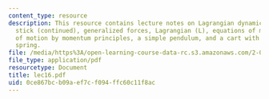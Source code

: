 ```yaml
---
content_type: resource
description: This resource contains lecture notes on Lagrangian dynamics, a falling
  stick (continued), generalized forces, Lagrangian (L), equations of motion, equation
  of motion by momentum principles, a simple pendulum, and a cart with pendulum and
  spring.
file: /media/https%3A/open-learning-course-data-rc.s3.amazonaws.com/2-003j-dynamics-and-control-i-spring-2007/0ce867bcb09aef7cf094ffc60c11f8ac_lec16.pdf
file_type: application/pdf
resourcetype: Document
title: lec16.pdf
uid: 0ce867bc-b09a-ef7c-f094-ffc60c11f8ac
---
```

